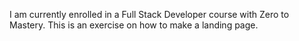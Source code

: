 I am currently enrolled in a Full Stack Developer course with Zero to Mastery. This is an exercise on how to make a landing page.
